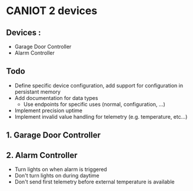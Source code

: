 # CANIOT 2 devices

## Devices :

- Garage Door Controller
- Alarm Controller


## Todo

- Define specific device configuration, add support for configuration in persistant memory
- Add documentation for data types
  - Use endpoints for specific uses (normal, configuration, ...)
- Implement precision uptime 
- Implement invalid value handling for telemetry (e.g. temperature, etc...)

## 1. Garage Door Controller

## 2. Alarm Controller

- Turn lights on when alarm is triggered
- Don't turn lights on during daytime
- Don't send first telemetry before external temperature is available